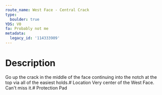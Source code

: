 ```yaml
---
route_name: West Face - Central Crack
type:
  boulder: true
YDS: V0
fa: Probably not me
metadata:
  legacy_id: '114333909'
---
```

# Description
Go up the crack in the middle of the face continuing into the notch at the top via all of the easiest holds.# Location
Very center of the West Face. Can't miss it.# Protection
Pad